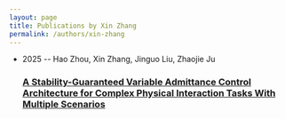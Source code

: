 ```yaml
---
layout: page
title: Publications by Xin Zhang
permalink: /authors/xin-zhang
---
```


<ul class="post-list">
<li><span class='post-meta'>2025 -- Hao Zhou, Xin Zhang, Jinguo Liu, Zhaojie Ju</span><h3><a class='post-link' href="{{ site.baseurl }}/a-stability-guaranteed-variable-admittance-control-architecture-for-complex-physical-interaction-tasks-with-multiple-scenarios">A Stability-Guaranteed Variable Admittance Control Architecture for Complex Physical Interaction Tasks With Multiple Scenarios</a></h3></li>

</ul>
